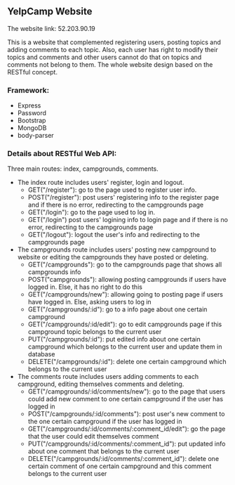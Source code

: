 ## YelpCamp Website
<p>The website link: 52.203.90.19 </p>
<p>This is a website that complemented registering users, posting topics and adding comments to each topic. Also, each user has right to modify their topics and comments and other users cannot do that on topics and comments not belong to them. The whole website design based on the RESTful concept.</p>

<h3>Framework:</h3>
<ul>
    <li>Express</li>
    <li>Password</li>
    <li>Bootstrap</li>
    <li>MongoDB</li>
    <li>body-parser</li>
</ul>

<h3>Details about RESTful Web API:</h3>
<p>Three main routes: index, campgrounds, comments. 
    <ul>
        <li>The index route includes users' register, login and logout.
            <ul>
                <li>GET("/register"): go to the page used to register user info.</li>
                <li>POST("/register"): post users' registering info to the register page and if there is no error, redirecting to the campgrounds page</li>
                <li>GET("/login"): go to the page used to log in.</li>
                <li>GET("/login") post users' logining info to login page and if there is no error, redirecting to the campgrounds page</li>
                <li>GET("/logout"): logout the user's info and redirecting to the campgrounds page</li>
            </ul>
        </li>
        <li>The campgrounds route includes users' posting new campground to website or editing the campgrounds they have posted or deleting.
            <ul>
                <li>GET("/campgrounds"): go to the campgrounds page that shows all campgrounds info</li>
                <li>POST("campgrounds"): allowing posting campgrounds if users have logged in. Else, it has no right to do this</li>
                <li>GET("/campgrounds/new"): allowing going to posting page if users have logged in. Else, asking users to log in</li>
                <li>GET("/campgrounds/:id"): go to a info page about one certain campground</li>        
                <li>GET("/campgrounds/:id/edit"): go to edit campgrounds page if this campground topic belongs to the current user</li>
                <li>PUT("/campgrounds/:id"): put edited info about one certain campground which belongs to the current user and update them in database</li>
                <li>DELETE("/campgrounds/:id"): delete one certain campground which belongs to the current user</li>
            </ul>
        </li>
        <li>The comments route includes users adding comments to each campground, editing themselves comments and deleting.
            <ul>
                <li>GET("/campgrounds/:id/comments/new"): go to the page that users could add new comment to one certain campground if the user has logged in</li>
                <li>POST("/campgrounds/:id/comments"): post user's new comment to the one certain campground if the user has logged in</li>
                <li>GET("/campgrounds/:id/comments/:comment_id/edit"): go the page that the user could edit themselves comment</li>
                <li>PUT("/campgrounds/:id/comments/:comment_id"): put updated info about one comment that belongs to the current user</li>
                <li>DELETE("/campgrounds/:id/comments/:comment_id"): delete one certain comment of one certain campground and this comment belongs to the current user</li>
            </ul>
        </li>
    </ul> 
</p>
